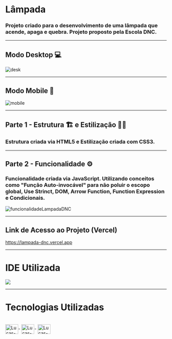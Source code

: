 # Lâmpada 

### Projeto criado para o desenvolvimento de uma lâmpada que acende, apaga e quebra. Projeto proposto pela Escola DNC.

<hr>

## Modo Desktop 💻

![desk](https://user-images.githubusercontent.com/115199808/226363657-ab6f87e5-ea22-41c3-8fde-1be029934234.png)

<hr>

## Modo Mobile 📲

![mobile](https://user-images.githubusercontent.com/115199808/226363751-4a7c4388-0688-4f22-950f-65f94aa5398d.png)

<hr>

## Parte 1 - Estrutura 🏗 e Estilização 👨‍🎨

### Estrutura criada via HTML5 e Estilização criada com CSS3.

<hr>

## Parte 2 - Funcionalidade ⚙

### Funcionalidade criada via JavaScript. Utilizando conceitos como "Função Auto-invocável" para não poluir o escopo global, Use Strinct, DOM, Arrow Function, Function Expression e Condicionais.

![funcionalidadeLampadaDNC](https://user-images.githubusercontent.com/115199808/226367492-cdc84996-9d30-4132-bd6c-3636736d1308.gif)

<hr>

## Link de Acesso ao Projeto (Vercel)

https://lampada-dnc.vercel.app

<hr>


# IDE Utilizada

<div> 
<img src="https://img.shields.io/badge/Visual_Studio_Code-0078D4?style=for-the-badge&logo=visual%20studio%20code&logoColor=white">
</div>

<hr>

# Tecnologias Utilizadas
<div style="display: inline_block"><br>
  <img align="center" alt="Lucas-HTML" height="30" width="40" src="https://cdn.jsdelivr.net/gh/devicons/devicon/icons/html5/html5-original.svg">-
  <img align="center" alt="Lucas-CSS" height="30" width="40" src="https://cdn.jsdelivr.net/gh/devicons/devicon/icons/css3/css3-original.svg">-
  <img align="center" alt="Lucas-JavaScript" height="30" width="40" src="https://cdn.jsdelivr.net/gh/devicons/devicon/icons/javascript/javascript-original.svg">
</div>
